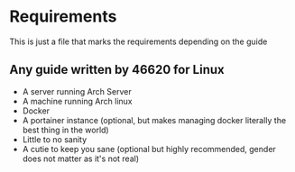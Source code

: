 # Requirements

This is just a file that marks the requirements depending on the guide

## Any guide written by 46620 for Linux

  *   A server running Arch Server
  *   A machine running Arch linux
  *   Docker
  *   A portainer instance (optional, but makes managing docker literally the best thing in the world)
  *   Little to no sanity
  *   A cutie to keep you sane (optional but highly recommended, gender does not matter as it's not real)